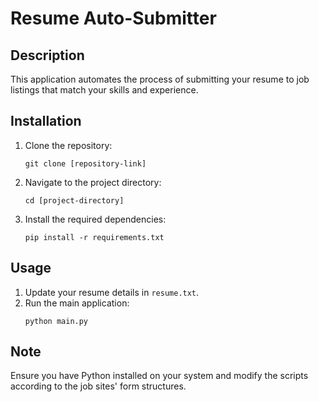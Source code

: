 
# Resume Auto-Submitter

## Description
This application automates the process of submitting your resume to job listings that match your skills and experience.

## Installation
1. Clone the repository:
   ```
   git clone [repository-link]
   ```
2. Navigate to the project directory:
   ```
   cd [project-directory]
   ```
3. Install the required dependencies:
   ```
   pip install -r requirements.txt
   ```

## Usage
1. Update your resume details in `resume.txt`.
2. Run the main application:
   ```
   python main.py
   ```

## Note
Ensure you have Python installed on your system and modify the scripts according to the job sites' form structures.

